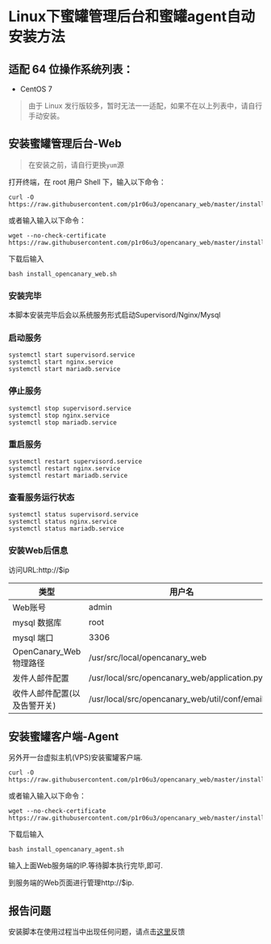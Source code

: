 # Linux下蜜罐管理后台和蜜罐agent自动安装方法

## 适配 64 位操作系统列表：
* CentOS 7
> 由于 Linux 发行版较多，暂时无法一一适配，如果不在以上列表中，请自行手动安装。

## 安装蜜罐管理后台-Web

> 在安装之前，请自行更换`yum`源

打开终端，在 root 用户 Shell 下，输入以下命令：

```
curl -O https://raw.githubusercontent.com/p1r06u3/opencanary_web/master/install/install_opencanary_web.sh
```
或者输入输入以下命令：
```
wget --no-check-certificate https://raw.githubusercontent.com/p1r06u3/opencanary_web/master/install/install_opencanary_web.sh
```
下载后输入
```
bash install_opencanary_web.sh
```
### 安装完毕

本脚本安装完毕后会以系统服务形式启动Supervisord/Nginx/Mysql
### 启动服务

```
systemctl start supervisord.service
systemctl start nginx.service
systemctl start mariadb.service
```

### 停止服务

```
systemctl stop supervisord.service
systemctl stop nginx.service
systemctl stop mariadb.service
```

### 重启服务

```
systemctl restart supervisord.service
systemctl restart nginx.service
systemctl restart mariadb.service
```

### 查看服务运行状态

```
systemctl status supervisord.service
systemctl status nginx.service
systemctl status mariadb.service
```

### 安装Web后信息
访问URL:http://$ip<br />

|类型 | 用户名 | 密码 |
|----- |----- |-----| 
| Web账号 | admin | admin |
| mysql 数据库 | root | Weiho@2018 |
| mysql 端口 | 3306| - |
| OpenCanary_Web物理路径 | /usr/src/local/opencanary_web | - |
| 发件人邮件配置 | /usr/local/src/opencanary_web/application.py | - |
| 收件人邮件配置(以及告警开关)| /usr/local/src/opencanary_web/util/conf/email.ini | - |

## 安装蜜罐客户端-Agent
另外开一台虚拟主机(VPS)安装蜜罐客户端.

```
curl -O https://raw.githubusercontent.com/p1r06u3/opencanary_web/master/install/install_opencanary_agent.sh
```
或者输入输入以下命令：
```
wget --no-check-certificate https://raw.githubusercontent.com/p1r06u3/opencanary_web/master/install/install_opencanary_agent.sh
```
下载后输入
```
bash install_opencanary_agent.sh
```
输入上面Web服务端的IP.等待脚本执行完毕,即可.

到服务端的Web页面进行管理http://$ip.

## 报告问题

安装脚本在使用过程当中出现任何问题，请点击[这里](https://github.com/p1r06u3/opencanary_web/issues/new)反馈
